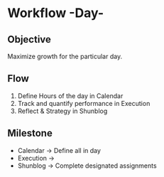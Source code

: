 # Workflow -Day-

## Objective

Maximize growth for the particular day.

## Flow

1. Define Hours of the day in Calendar
2. Track and quantify performance in Execution
3. Reflect & Strategy in Shunblog

## Milestone

- Calendar -> Define all in day
- Execution ->
- Shunblog -> Complete designated assignments
